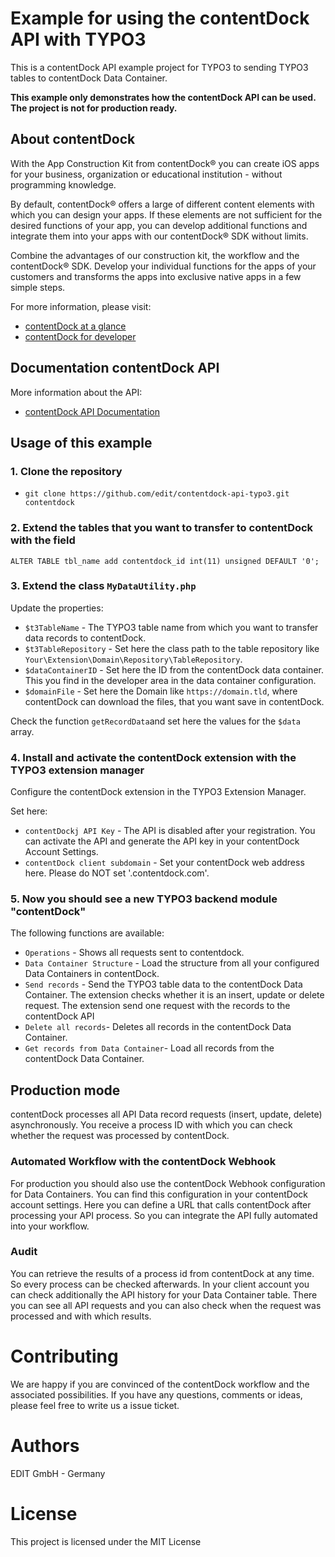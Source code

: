 #  Example for using the contentDock API with TYPO3

This is a contentDock API example project for TYPO3 to sending TYPO3 tables to contentDock Data Container.

**This example only demonstrates how the contentDock API can be used. The project is not for production ready.**


## About contentDock
With the App Construction Kit from contentDock® you can create iOS apps for your business, organization or educational institution - without programming knowledge. 

By default, contentDock® offers a large of different content elements with which you can design your apps.
If these elements are not sufficient for the desired functions of your app, you can develop additional functions and integrate them into your apps with our contentDock® SDK without limits.

Combine the advantages of our construction kit, the workflow and the contentDock® SDK.
Develop your individual functions for the apps of your customers and transforms the apps into exclusive native apps in a few simple steps. 

For more information, please visit:
* [contentDock at a glance](https://www.contentdock.com/en)
* [contentDock for developer](https://www.contentdock.com/en/for-developer)

## Documentation contentDock API
More information about the API:

* [contentDock API Documentation](https://www.contentdock.com/en/documentation/api)


## Usage of this example

### 1. Clone the repository

* `git clone https://github.com/edit/contentdock-api-typo3.git contentdock`


###  2. Extend the tables that you want to transfer to contentDock with the field

`ALTER TABLE tbl_name
	add contentdock_id int(11) unsigned DEFAULT '0';`


### 3. Extend the class `MyDataUtility.php`

Update the properties:

* `$t3TableName` - The TYPO3 table name from which you want to transfer data records to contentDock.
* `$t3TableRepository` - Set here the class path to the table repository like `Your\Extension\Domain\Repository\TableRepository`.
* `$dataContainerID` - Set here the ID from the contentDock data container. This you find in the developer area in the data container configuration.
* `$domainFile` - Set here the Domain like `https://domain.tld`, where contentDock can download the files, that you want save in contentDock.


Check the function `getRecordData`and set here the values for the `$data` array.


### 4. Install and activate the contentDock extension with the TYPO3 extension manager

Configure the contentDock extension in the TYPO3 Extension Manager.

Set here:

* `contentDockj API Key` - The API is disabled after your registration. You can activate the API and generate the API key in your contentDock Account Settings.
* `contentDock client subdomain` - Set your contentDock web address here. Please do NOT set '.contentdock.com'.


### 5. Now you should see a new TYPO3 backend module "contentDock"

The following functions are available:

* `Operations` - Shows all requests sent to contentdock.
* `Data Container Structure` - Load the structure from all your configured Data Containers in contentDock.
* `Send records` - Send the TYPO3 table data to the contentDock Data Container. The extension checks whether it is an insert, update or delete request. The extension send one request with the records to the contentDock API
* `Delete all records`- Deletes all records in the contentDock Data Container.
* `Get records from Data Container`- Load all records from the contentDock Data Container.


## Production mode
contentDock processes all API Data record requests (insert, update, delete) asynchronously. You receive a process ID with which you can check whether the request was processed by contentDock. 

### Automated Workflow with the contentDock Webhook
For production you should also use the contentDock Webhook configuration for Data Containers. You can find this configuration in your contentDock account settings. Here you can define a URL that calls contentDock after processing your API process. So you can integrate the API fully automated into your workflow. 

### Audit
You can retrieve the results of a process id from contentDock at any time. So every process can be checked afterwards. In your client account you can check additionally the API history for your Data Container table. There you can see all API requests and you can also check when the request was processed and with which results.


# Contributing
We are happy if you are convinced of the contentDock workflow and the associated possibilities. If you have any questions, comments or ideas, please feel free to write us a issue ticket.


# Authors
EDIT GmbH - Germany 


# License
This project is licensed under the MIT License
